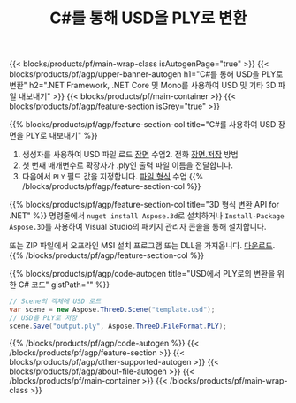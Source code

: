 ﻿---
title: C#를 통해 USD을 PLY로 변환 
description: .NET API을(를) 사용하여 USD 및 기타 3D 파일 변환
url: /ko/net/conversion/usd-to-ply/
family: 3d
platformtag: net
feature: conversion
informat: USD
outformat: PLY
otherformats: PLY HTML DXF ASE DRC FBX PDF JT 
---
{{< blocks/products/pf/main-wrap-class isAutogenPage="true" >}}
{{< blocks/products/pf/agp/upper-banner-autogen h1="C#를 통해 USD을 PLY로 변환" h2=".NET Framework, .NET Core 및 Mono를 사용하여 USD 및 기타 3D 파일 내보내기" >}}
{{< blocks/products/pf/main-container >}}
{{< blocks/products/pf/agp/feature-section isGrey="true" >}}

{{% blocks/products/pf/agp/feature-section-col title="C#를 사용하여 USD 장면을 PLY로 내보내기" %}}
1. 생성자를 사용하여 USD 파일 로드 [장면](https://apireference.aspose.com/3d/net/aspose.threed/scene) 수업2. 전화 [장면.저장](https://apireference.aspose.com/3d/net/aspose.threed/scene/methods/save/index) 방법
3. 첫 번째 매개변수로 확장자가 .ply인 출력 파일 이름을 전달합니다.
4. 다음에서 `PLY` 필드 값을 지정합니다. [파일 형식](https://apireference.aspose.com/3d/net/aspose.threed/fileformat/fields/index) 수업
{{% /blocks/products/pf/agp/feature-section-col %}}

{{% blocks/products/pf/agp/feature-section-col title="3D 형식 변환 API for .NET" %}}
명령줄에서 ```nuget install Aspose.3d```로 설치하거나 ```Install-Package Aspose.3D```를 사용하여 Visual Studio의 패키지 관리자 콘솔을 통해 설치합니다.

또는 ZIP 파일에서 오프라인 MSI 설치 프로그램 또는 DLL을 가져옵니다. [다운로드](https://downloads.aspose.com/3d/net).
{{% /blocks/products/pf/agp/feature-section-col %}}

{{% blocks/products/pf/agp/code-autogen title="USD에서 PLY로의 변환을 위한 C# 코드" gistPath="" %}}
```cs
// Scene의 객체에 USD 로드 
var scene = new Aspose.ThreeD.Scene("template.usd");
// USD을 PLY로 저장 
scene.Save("output.ply", Aspose.ThreeD.FileFormat.PLY);

```
{{% /blocks/products/pf/agp/code-autogen %}}
{{< /blocks/products/pf/agp/feature-section >}}
{{< blocks/products/pf/agp/other-supported-autogen >}}
{{< blocks/products/pf/agp/about-file-autogen >}}
{{< /blocks/products/pf/main-container >}}
{{< /blocks/products/pf/main-wrap-class >}}